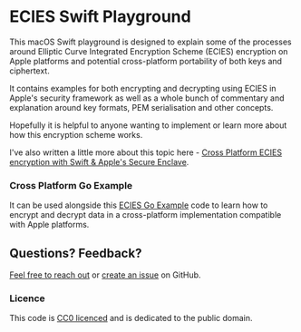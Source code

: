 # ECIES Swift Playground

This macOS Swift playground is designed to explain some of the processes around Elliptic Curve Integrated Encryption Scheme (ECIES) encryption on Apple platforms and potential cross-platform portability of both keys and ciphertext.

It contains examples for both encrypting and decrypting using ECIES in Apple's security framework as well as a whole bunch of commentary and explanation around key formats, PEM serialisation and other concepts.

Hopefully it is helpful to anyone wanting to implement or learn more about how this encryption scheme works.

I've also written a little more about this topic here - [Cross Platform ECIES encryption with Swift & Apple's Secure Enclave](https://jedda.me/cross-platform-encryption-with-apples-secure-enclave).

### Cross Platform Go Example

It can be used alongside this [ECIES Go Example](https://github.com/jedda/ecies-go-example) code to learn how to encrypt and decrypt data in a cross-platform implementation compatible with Apple platforms.

## Questions? Feedback?

[Feel free to reach out](https://jedda.me/about/) or [create an issue](https://github.com/jedda/ecies-swift-playground/issues) on GitHub.

### Licence

This code is [CC0 licenced](https://creativecommons.org/publicdomain/zero/1.0/) and is dedicated to the public domain.
